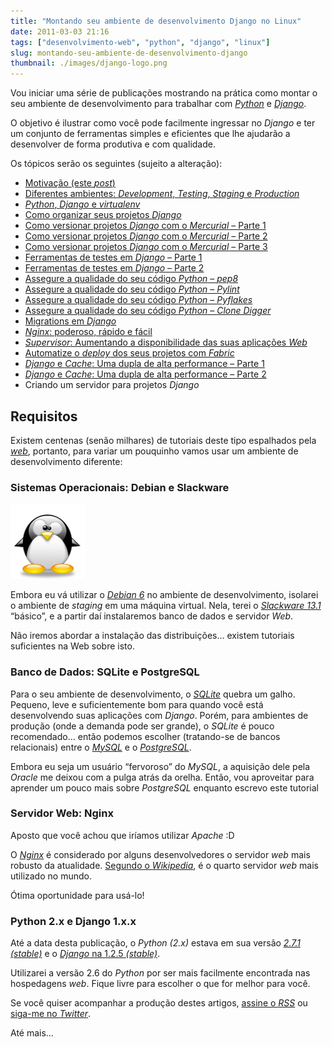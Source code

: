 ```yaml
---
title: "Montando seu ambiente de desenvolvimento Django no Linux"
date: 2011-03-03 21:16
tags: ["desenvolvimento-web", "python", "django", "linux"]
slug: montando-seu-ambiente-de-desenvolvimento-django
thumbnail: ./images/django-logo.png
---
```


Vou iniciar uma série de publicações mostrando na prática como montar o
seu ambiente de desenvolvimento para trabalhar com [*Python*][] e
[*Django*][].

O objetivo é ilustrar como você pode facilmente ingressar no _Django_ e
ter um conjunto de ferramentas simples e eficientes que lhe ajudarão a
desenvolver de forma produtiva e com qualidade.

Os tópicos serão os seguintes (sujeito a alteração):

- [Motivação (este *post*)][]
- [Diferentes ambientes: *Development*, *Testing*, *Staging* e *Production*][]
- [*Python*, *Django* e *virtualenv*][]
- [Como organizar seus projetos *Django*][]
- [Como versionar projetos *Django* com o *Mercurial* – Parte 1][]
- [Como versionar projetos *Django* com o *Mercurial* – Parte 2][]
- [Como versionar projetos *Django* com o *Mercurial* – Parte 3][]
- [Ferramentas de testes em *Django* – Parte 1][]
- [Ferramentas de testes em *Django* – Parte 2][]
- [Assegure a qualidade do seu código *Python* – *pep8*][]
- [Assegure a qualidade do seu código *Python* – *Pylint*][]
- [Assegure a qualidade do seu código *Python* – *Pyflakes*][]
- [Assegure a qualidade do seu código *Python* – *Clone Digger*][]
- [Migrations em *Django*][]
- [*Nginx*: poderoso, rápido e fácil][]
- [*Supervisor*: Aumentando a disponibilidade das suas aplicações *Web*][]
- [Automatize o *deploy* dos seus projetos com *Fabric*][]
- [*Django* e *Cache*: Uma dupla de alta performance – Parte 1][]
- [*Django* e *Cache*: Uma dupla de alta performance – Parte 2][]
- Criando um servidor para projetos _Django_

## Requisitos

Existem centenas (senão milhares) de tutoriais deste tipo espalhados
pela [*web*][], portanto, para variar um pouquinho vamos usar um
ambiente de desenvolvimento diferente:

### Sistemas Operacionais: Debian e Slackware

!["Tux, o mascote do Linux"](./images/tux.png "Tux, o mascote do Linux")

Embora eu vá utilizar o [*Debian 6*][] no
ambiente de desenvolvimento, isolarei o ambiente de _staging_ em uma
máquina virtual. Nela, terei o [*Slackware 13.1*][] “básico”, e a partir
daí instalaremos banco de dados e servidor _Web_.

Não iremos abordar a instalação das distribuições… existem tutoriais
suficientes na Web sobre isto.

### Banco de Dados: SQLite e PostgreSQL

Para o seu ambiente de desenvolvimento, o [*SQLite*][] quebra um galho.
Pequeno, leve e suficientemente bom para quando você está desenvolvendo
suas aplicações com _Django_. Porém, para ambientes de produção (onde a
demanda pode ser grande), o _SQLite_ é pouco recomendado… então podemos
escolher (tratando-se de bancos relacionais) entre o [*MySQL*][] e o
[*PostgreSQL*][].

Embora eu seja um usuário “fervoroso” do _MySQL_, a aquisição dele pela
_Oracle_ me deixou com a pulga atrás da orelha. Então, vou aproveitar
para aprender um pouco mais sobre _PostgreSQL_ enquanto escrevo este
tutorial

### Servidor Web: Nginx

Aposto que você achou que iríamos utilizar _Apache_ :D

O [*Nginx*][] é considerado por alguns desenvolvedores o servidor _web_
mais robusto da atualidade. [Segundo o *Wikipedia*][], é o quarto
servidor _web_ mais utilizado no mundo.

Ótima oportunidade para usá-lo!

### Python 2.x e Django 1.x.x

Até a data desta publicação, o _Python (2.x)_ estava em sua versão
[*2.7.1 (stable)*][] e o [*Django* na 1.2.5 *(stable)*][].

Utilizarei a versão 2.6 do _Python_ por ser mais facilmente encontrada
nas hospedagens _web_. Fique livre para escolher o que for melhor para
você.

Se você quiser acompanhar a produção destes artigos, [assine o *RSS*][]
ou [siga-me no *Twitter*][].

Até mais…

[*python*]: /tag/python.html "Leia mais sobre Python"
[*django*]: /tag/django.html "Leia mais sobre Django"
[motivação (este *post*)]: http://klauslaube.com.br/2011/03/03/montando-seu-ambiente-de-desenvolvimento-django/ "Montando seu ambiente de desenvolvimento Django no Linux"
[diferentes ambientes: *development*, *testing*, *staging* e *production*]: http://klauslaube.com.br/2011/03/07/diferentes-ambientes/ "Descubra a diferença entre os ambientes de desenvolvimento"
[*python*, *django* e *virtualenv*]: http://klauslaube.com.br/2011/03/18/python-django-virtualenv/ "Python, Django e virtualenv"
[como organizar seus projetos *django*]: http://klauslaube.com.br/2011/04/11/como-organizar-seus-projetos-django/ "Conheça uma forma bacana para você organizar seus projetos Django"
[como versionar projetos *django* com o *mercurial* – parte 1]: http://klauslaube.com.br/2011/05/10/como-versionar-projetos-django-mercurial-parte/ "Leia uma introdução ao Mercurial e saiba a razão de não falar sobre Git"
[como versionar projetos *django* com o *mercurial* – parte 2]: http://klauslaube.com.br/2011/05/22/como-versionar-projetos-django-mercurial-parte-2/ "Continuação do post sobre Mercurial e Django"
[como versionar projetos *django* com o *mercurial* – parte 3]: http://klauslaube.com.br/2011/06/04/como-versionar-projetos-django-mercurial-parte-3/ "Parte final do tutorial sobre Mercurial e Django"
[ferramentas de testes em *django* – parte 1]: http://klauslaube.com.br/2011/07/18/ferramentas-de-testes-em-django-parte-1/ "Descubra que é possível sim escrever testes em Django"
[ferramentas de testes em *django* – parte 2]: http://klauslaube.com.br/2011/07/23/ferramentas-de-testes-em-django-parte-2/ "A continuação do post sobre testes em Django com algumas ferramentas eficientes"
[assegure a qualidade do seu código *python* – *pep8*]: http://klauslaube.com.br/2011/08/26/assegure-qualidade-seu-codigo-python-pep/ "Conheça o pep8, e deixe o seu código dentro das convenções do Python"
[assegure a qualidade do seu código *python* – *pylint*]: http://klauslaube.com.br/2011/09/06/assegura-a-qualidade-de-codigo-python-pylint/ "Assegure a qualidade do seu código utilizando o Pylint"
[assegure a qualidade do seu código *python* – *pyflakes*]: http://klauslaube.com.br/2011/10/02/assegure-qualidade-seu-codigo-python-pyflakes/ "Conheça o Pyflakes, e garanta a qualidade do seu código Python"
[assegure a qualidade do seu código *python* – *clone digger*]: http://klauslaube.com.br/2011/10/16/assegure-qualidade-seu-codigo-python-clone-digger/ "Aprenda a prevenir código duplicado com o Clone Digger"
[migrations em *django*]: http://klauslaube.com.br/2011/11/20/migrations-em-django-south/ "Aprenda a fazer atualização da estrutura do seu banco de dados, de forma automatizada"
[*nginx*: poderoso, rápido e fácil]: http://klauslaube.com.br/2011/12/19/nginx-poderoso-rapido-facil/ "Conheça o Nginx! Uma alternativa mais poderosa ao Apache"
[*supervisor*: aumentando a disponibilidade das suas aplicações *web*]: http://klauslaube.com.br/2012/01/23/supervisor-gerencie-os-processos-seu-servidor-web/ "Conheça o Supervisor, e tenha os processos do seu servidor, sob controle"
[automatize o *deploy* dos seus projetos com *fabric*]: http://klauslaube.com.br/2012/02/26/automatize-o-deploy-dos-seus-projetos-com-fabric/ "Veja um exemplo prático de automatização de deploy com Fabric"
[*django* e *cache*: uma dupla de alta performance – parte 1]: http://klauslaube.com.br/2012/06/17/django-e-cache-uma-dupla-de-alta-performance-1/ "Conheça o framework de cache do Django e como usá-lo com o Memcached"
[*django* e *cache*: uma dupla de alta performance – parte 2]: http://klauslaube.com.br/2012/07/22/django-e-cache-uma-dupla-de-alta-performance-2/ "Conheça um pouco mais do framework de cache do Django"
[*web*]: /tag/desenvolvimento-web.html "Leia mais sobre Web"
[*debian 6*]: http://www.debian.org/ "Debian, uma das mais famosas e estáveis distros Linux"
[*slackware 13.1*]: http://www.slackware.com/ "Slackware, uma das distros Linux mais "
[*sqlite*]: http://www.sqlite.org/ "Baixe um dos bancos de dados mais simpáticos da atualidade"
[*mysql*]: http://www.mysql.com/ "MySQL, o banco de dados mais popular do mundo"
[*postgresql*]: http://www.postgresql.org/ "PostgreSQL, o banco de dados open source mais avançado do mundo"
[*nginx*]: http://nginx.org/ "Um dos servidores Web mais "
[segundo o *wikipedia*]: http://pt.wikipedia.org/wiki/Nginx "Leia mais sobre Nginx na Wikipedia"
[*2.7.1 (stable)*]: http://www.python.org/getit/ "Baixe o Python gratuitamente"
[*django* na 1.2.5 *(stable)*]: http://www.djangoproject.com/download/ "Baixe o Django gratuitamente"
[assine o *rss*]: https://klauslaube.com.br/feed/rss.xml "Leia os posts deste Blog no seu leitor RSS favorito"
[siga-me no *twitter*]: http://www.twitter.com/kplaube "Acompanhe o desenvolvimento deste e de outros posts"
